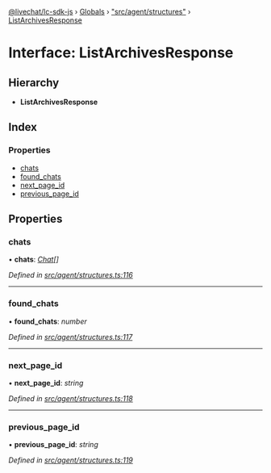 [@livechat/lc-sdk-js](../README.md) › [Globals](../globals.md) › ["src/agent/structures"](../modules/_src_agent_structures_.md) › [ListArchivesResponse](_src_agent_structures_.listarchivesresponse.md)

# Interface: ListArchivesResponse

## Hierarchy

* **ListArchivesResponse**

## Index

### Properties

* [chats](_src_agent_structures_.listarchivesresponse.md#chats)
* [found_chats](_src_agent_structures_.listarchivesresponse.md#found_chats)
* [next_page_id](_src_agent_structures_.listarchivesresponse.md#next_page_id)
* [previous_page_id](_src_agent_structures_.listarchivesresponse.md#previous_page_id)

## Properties

###  chats

• **chats**: *[Chat](_src_objects_index_.chat.md)[]*

*Defined in [src/agent/structures.ts:116](https://github.com/livechat/lc-sdk-js/blob/ce4846a/src/agent/structures.ts#L116)*

___

###  found_chats

• **found_chats**: *number*

*Defined in [src/agent/structures.ts:117](https://github.com/livechat/lc-sdk-js/blob/ce4846a/src/agent/structures.ts#L117)*

___

###  next_page_id

• **next_page_id**: *string*

*Defined in [src/agent/structures.ts:118](https://github.com/livechat/lc-sdk-js/blob/ce4846a/src/agent/structures.ts#L118)*

___

###  previous_page_id

• **previous_page_id**: *string*

*Defined in [src/agent/structures.ts:119](https://github.com/livechat/lc-sdk-js/blob/ce4846a/src/agent/structures.ts#L119)*
